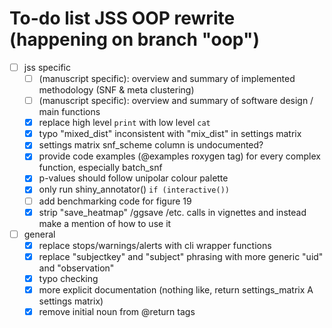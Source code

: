# To-do list JSS OOP rewrite (happening on branch "oop")

- [ ] jss specific
    - [ ] (manuscript specific): overview and summary of implemented methodology (SNF & meta clustering)
    - [ ] (manuscript specific): overview and summary of software design / main functions
    - [x] replace high level `print` with low level `cat`
    - [x] typo "mixed_dist" inconsistent with "mix_dist" in settings matrix
    - [x] settings matrix snf_scheme column is undocumented?
    - [x] provide code examples (@examples roxygen tag) for every complex function, especially batch_snf
    - [x] p-values should follow unipolar colour palette
    - [x] only run shiny_annotator() `if (interactive())`
    - [ ] add benchmarking code for figure 19
    - [x] strip "save_heatmap" /ggsave /etc. calls in vignettes and instead make a mention of how to use it
- [ ] general
    - [x] replace stops/warnings/alerts with cli wrapper functions
    - [x] replace "subjectkey" and "subject" phrasing with more generic "uid" and "observation"
    - [x] typo checking
    - [x] more explicit documentation (nothing like, return settings_matrix A settings matrix)
    - [x] remove initial noun from @return tags
